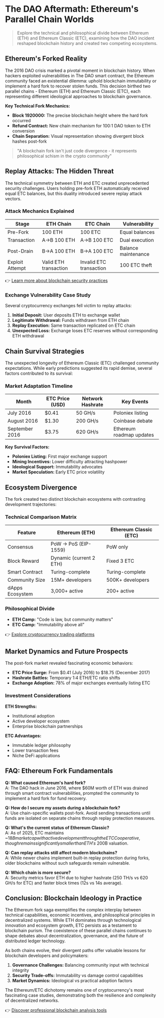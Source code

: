 # The DAO Aftermath: Ethereum's Parallel Chain Worlds

> Explore the technical and philosophical divide between Ethereum (ETH) and Ethereum Classic (ETC), examining how the DAO incident reshaped blockchain history and created two competing ecosystems.

## Ethereum's Forked Reality

The 2016 DAO crisis marked a pivotal moment in blockchain history. When hackers exploited vulnerabilities in The DAO smart contract, the Ethereum community faced an existential dilemma: uphold blockchain immutability or implement a hard fork to recover stolen funds. This decision birthed two parallel chains - Ethereum (ETH) and Ethereum Classic (ETC), each representing different ideological approaches to blockchain governance.

**Key Technical Fork Mechanics:**
- **Block 1920000:** The precise blockchain height where the hard fork occurred
- **Refund Contract:** New chain mechanism for 100:1 DAO token to ETH conversion
- **Chain Separation:** Visual representation showing divergent block hashes post-fork

> "A blockchain fork isn't just code divergence - it represents philosophical schism in the crypto community"

## Replay Attacks: The Hidden Threat

The technical symmetry between ETH and ETC created unprecedented security challenges. Users holding pre-fork ETH automatically received equal ETC balances, but this duality introduced severe replay attack vectors.

### Attack Mechanics Explained
| Stage | ETH Chain | ETC Chain | Vulnerability |
|-------|-----------|-----------|---------------|
| Pre-Fork | 100 ETH | 100 ETC | Equal balances |
| Transaction | A→B 100 ETH | A→B 100 ETC | Dual execution |
| Post-Drain | B→A 100 ETH | B→A 100 ETC | Balance maintenance |
| Exploit Attempt | Valid ETH transaction | Invalid ETC transaction | 100 ETC theft |

👉 [Learn more about blockchain security practices](https://bit.ly/okx-bonus)

### Exchange Vulnerability Case Study
Several cryptocurrency exchanges fell victim to replay attacks:
1. **Initial Deposit:** User deposits ETH to exchange wallet
2. **Legitimate Withdrawal:** Funds withdrawn from ETH chain
3. **Replay Execution:** Same transaction replicated on ETC chain
4. **Unexpected Loss:** Exchange loses ETC reserves without corresponding ETH withdrawal

## Chain Survival Strategies

The unexpected longevity of Ethereum Classic (ETC) challenged community expectations. While early predictions suggested its rapid demise, several factors contributed to its survival:

### Market Adaptation Timeline
| Month | ETC Price (USD) | Network Hashrate | Key Events |
|-------|------------------|------------------|------------|
| July 2016 | $0.41 | 50 GH/s | Poloniex listing |
| August 2016 | $1.30 | 200 GH/s | Coinbase debate |
| September 2016 | $3.75 | 620 GH/s | Ethereum roadmap updates |

**Key Survival Factors:**
- **Poloniex Listing:** First major exchange support
- **Mining Incentives:** Lower difficulty attracting hashpower
- **Ideological Support:** Immutability advocates
- **Market Speculation:** Early ETC price volatility

## Ecosystem Divergence

The fork created two distinct blockchain ecosystems with contrasting development trajectories:

### Technical Comparison Matrix
| Feature | Ethereum (ETH) | Ethereum Classic (ETC) |
|---------|----------------|------------------------|
| Consensus | PoW → PoS (EIP-1559) | PoW only |
| Block Reward | Dynamic (current 2 ETH) | Fixed 3 ETC |
| Smart Contract | Turing-complete | Turing-complete |
| Community Size | 15M+ developers | 500K+ developers |
| dApps Ecosystem | 3,000+ active | 200+ active |

### Philosophical Divide
- **ETH Camp:** "Code is law, but community matters"
- **ETC Camp:** "Immutability above all"

👉 [Explore cryptocurrency trading platforms](https://bit.ly/okx-bonus)

## Market Dynamics and Future Prospects

The post-fork market revealed fascinating economic behaviors:
- **ETC Price Surge:** From $0.41 (July 2016) to $18.75 (December 2017)
- **Hashrate Battles:** Temporary 1:4 ETH/ETC ratio shifts
- **Exchange Adoption:** 78% of major exchanges eventually listing ETC

### Investment Considerations
**ETH Strengths:**
- Institutional adoption
- Active developer ecosystem
- Enterprise blockchain partnerships

**ETC Advantages:**
- Immutable ledger philosophy
- Lower transaction fees
- Niche DeFi applications

## FAQ: Ethereum Fork Fundamentals

**Q: What caused Ethereum's hard fork?**  
A: The DAO hack in June 2016, where $60M worth of ETH was drained through smart contract vulnerabilities, prompted the community to implement a hard fork for fund recovery.

**Q: How do I secure my assets during a blockchain fork?**  
A: Use chain-specific wallets post-fork. Avoid sending transactions until funds are isolated on separate chains through replay protection measures.

**Q: What's the current status of Ethereum Classic?**  
A: As of 2025, ETC maintains ~$18B market cap with active development through the ETC Cooperative, though remains significantly smaller than ETH's ~$200B valuation.

**Q: Can replay attacks still affect modern blockchains?**  
A: While newer chains implement built-in replay protection during forks, older blockchains without such safeguards remain vulnerable.

**Q: Which chain is more secure?**  
A: Security metrics favor ETH due to higher hashrate (250 TH/s vs 620 GH/s for ETC) and faster block times (12s vs 14s average).

## Conclusion: Blockchain Ideology in Practice

The Ethereum fork saga exemplifies the complex interplay between technical capabilities, economic incentives, and philosophical principles in decentralized systems. While ETH dominates through technological innovation and ecosystem growth, ETC persists as a testament to blockchain purism. The coexistence of these parallel chains continues to shape debates about decentralization, governance, and the future of distributed ledger technology.

As both chains evolve, their divergent paths offer valuable lessons for blockchain developers and policymakers:
1. **Governance Challenges:** Balancing community input with technical integrity
2. **Security Trade-offs:** Immutability vs damage control capabilities
3. **Market Dynamics:** Ideological vs practical adoption factors

The Ethereum/ETC dichotomy remains one of cryptocurrency's most fascinating case studies, demonstrating both the resilience and complexity of decentralized networks.

👉 [Discover professional blockchain analysis tools](https://bit.ly/okx-bonus)
